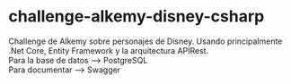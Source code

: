 # challenge-alkemy-disney-csharp
Challenge de Alkemy sobre personajes de Disney. 
Usando principalmente .Net Core, Entity Framework y la arquitectura APIRest.<br>
Para la base de datos --> PostgreSQL<br>
Para documentar --> Swagger

